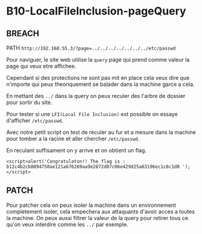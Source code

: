 # B10-LocalFileInclusion-pageQuery

## BREACH

PATH `http://192.168.55.3/?page=../../../../../../../etc/passwd`

Pour naviguer, le site web utilise la `query` page qui prend comme valeur la page qui veux etre affichee.

Cependant si des protections ne sont pas mit en place cela veux dire que n'importe qui peux theoriquement se balader dans la machine garce a cela.

En mettant des `../` dans la query on peux reculer des l'arbre de dossier pour sortir du site.

Pour tester si une `LFI(Local File Inclusion)` est possible on essaye d'afficher `/etc/passwd`.

Avec notre petit script on test de reculer au fur et a mesure dans la machine pour tomber a la racine et aller chercher `/etc/passwd`.

En reculant suffisament on y arrive et on obtient un flag.

```
<script>alert('Congratulaton!! The flag is : b12c4b2cb8094750ae121a676269aa9e2872d07c06e429d25a63196ec1c8c1d0 ');</script>
```

## PATCH

Pour patcher cela on peux isoler la machine dans un environnement completement isoler, cela empechera aux attaquants d'avoir acces a toutes la machine. On peux aussi filtrer la valeur de la query pour retirer tous ce qu'on veux interdire comme les `../` par exemple.
